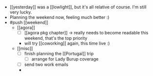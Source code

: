- [[yesterday]] was a [[lowlight]], but it's all relative of course. I'm still very lucky.
- Planning the weekend now, feeling much better :)
- #push [[weekend]]
  - [[agora]]
    - [ ] [[agora pkg chapter]] -> really needs to become readable this weekend, that's the top priority
    - will try [[coworking]] again, this time live :)
  - [[misc]]
    - [ ] finish planning the [[Portugal]] trip
      - [ ] arrange for Lady Burup coverage
    - [ ] send two work emails
    - 

